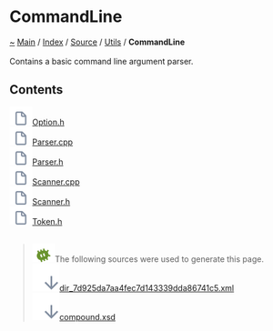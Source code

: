 <!DOCTYPE html>
<html>
<head>
</head>
<body>
<a id="commandline"></a>
<h1>CommandLine</h1>
<a id="dir_7d925da7aa4fec7d143339dda86741c5"></a>
<a id="commandline"></a>
<a href="https://github.com/CharlesCarley/MdDox">~</a>
<a href="indexpage.md#main">Main</a>
<span class="inline-text">/</span>
<a href="index.md#index">Index</a>
<span class="inline-text">/</span>
<a href="dir_74389ed8173ad57b461b9d623a1f3867.md#source">Source</a>
<span class="inline-text">/</span>
<a href="dir_5c09e96eccedf512ae411d636afd2712.md#utils">Utils</a>
<span class="inline-text">/</span>
<span class="bold-text"><b>CommandLine</b></span>
<br/>
<br/>
<span class="inline-text">Contains a basic command line argument parser. </span>
<a id="contents"></a>
<h2>Contents</h2>
<span class="icon-list-item"><a href="https://github.com/CharlesCarley/MdDox/blob/master/Source/Utils/CommandLine//Option.h#L1" class="icon-list-item"><img src="../images/file24px.svg" class="icon-list-item"/><span class="icon-list-item">Option.h</span>
</a>
</span>
<br/>
<span class="icon-list-item"><a href="https://github.com/CharlesCarley/MdDox/blob/master/Source/Utils/CommandLine//Parser.cpp#L1" class="icon-list-item"><img src="../images/file24px.svg" class="icon-list-item"/><span class="icon-list-item">Parser.cpp</span>
</a>
</span>
<br/>
<span class="icon-list-item"><a href="https://github.com/CharlesCarley/MdDox/blob/master/Source/Utils/CommandLine//Parser.h#L1" class="icon-list-item"><img src="../images/file24px.svg" class="icon-list-item"/><span class="icon-list-item">Parser.h</span>
</a>
</span>
<br/>
<span class="icon-list-item"><a href="https://github.com/CharlesCarley/MdDox/blob/master/Source/Utils/CommandLine//Scanner.cpp#L1" class="icon-list-item"><img src="../images/file24px.svg" class="icon-list-item"/><span class="icon-list-item">Scanner.cpp</span>
</a>
</span>
<br/>
<span class="icon-list-item"><a href="https://github.com/CharlesCarley/MdDox/blob/master/Source/Utils/CommandLine//Scanner.h#L1" class="icon-list-item"><img src="../images/file24px.svg" class="icon-list-item"/><span class="icon-list-item">Scanner.h</span>
</a>
</span>
<br/>
<span class="icon-list-item"><a href="https://github.com/CharlesCarley/MdDox/blob/master/Source/Utils/CommandLine//Token.h#L1" class="icon-list-item"><img src="../images/file24px.svg" class="icon-list-item"/><span class="icon-list-item">Token.h</span>
</a>
</span>
<br/>
<br/>
<blockquote>
<img src="../images/debug24px.svg"/><span class="inline-text">The following sources were used to generate this page.</span>
<br/>
<span class="icon-list-item"><a href="../xml/dir_7d925da7aa4fec7d143339dda86741c5.xml#L1" class="icon-list-item"><img src="../images/lookInside24px.svg" class="icon-list-item"/><span class="icon-list-item">dir_7d925da7aa4fec7d143339dda86741c5.xml</span>
</a>
</span>
<br/>
<span class="icon-list-item"><a href="../xml/compound.xsd#L1" class="icon-list-item"><img src="../images/lookInside24px.svg" class="icon-list-item"/><span class="icon-list-item">compound.xsd</span>
</a>
</span>
</blockquote>
</div>
</div>
</body>
</html>
